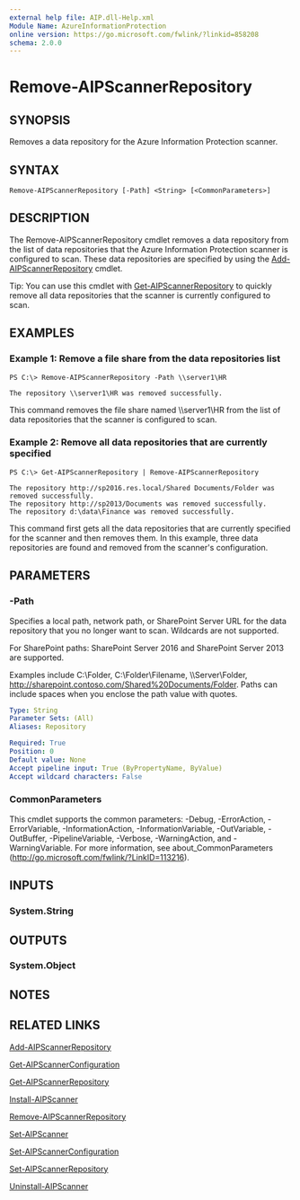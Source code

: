 ```yaml
---
external help file: AIP.dll-Help.xml
Module Name: AzureInformationProtection
online version: https://go.microsoft.com/fwlink/?linkid=858208
schema: 2.0.0
---
```


# Remove-AIPScannerRepository

## SYNOPSIS
Removes a data repository for the Azure Information Protection scanner. 

## SYNTAX

```
Remove-AIPScannerRepository [-Path] <String> [<CommonParameters>]
```

## DESCRIPTION
The Remove-AIPScannerRepository cmdlet removes a data repository from the list of data repositories that the Azure Information Protection scanner is configured to scan. These data repositories are specified by using the [Add-AIPScannerRepository](./Add-AIPScannerRepository.md) cmdlet.

Tip: You can use this cmdlet with [Get-AIPScannerRepository](./Get-AIPScannerRepository.md) to quickly remove all data repositories that the scanner is currently configured to scan.

## EXAMPLES

### Example 1: Remove a file share from the data repositories list
```
PS C:\> Remove-AIPScannerRepository -Path \\server1\HR 

The repository \\server1\HR was removed successfully.
```

This command removes the file share named \\\server1\HR from the list of data repositories that the scanner is configured to scan.

### Example 2: Remove all data repositories that are currently specified
```
PS C:\> Get-AIPScannerRepository | Remove-AIPScannerRepository 

The repository http://sp2016.res.local/Shared Documents/Folder was removed successfully.
The repository http://sp2013/Documents was removed successfully.
The repository d:\data\Finance was removed successfully.
```

This command first gets all the data repositories that are currently specified for the scanner and then removes them. In this example, three data repositories are found and removed from the scanner's configuration.

## PARAMETERS

### -Path
Specifies a local path, network path, or SharePoint Server URL for the data repository that you no longer want to scan. Wildcards are not supported.

For SharePoint paths: SharePoint Server 2016 and SharePoint Server 2013 are supported.

Examples include C:\Folder\, C:\Folder\Filename, \\\Server\Folder, http://sharepoint.contoso.com/Shared%20Documents/Folder. Paths can include spaces when you enclose the path value with quotes.
 

```yaml
Type: String
Parameter Sets: (All)
Aliases: Repository

Required: True
Position: 0
Default value: None
Accept pipeline input: True (ByPropertyName, ByValue)
Accept wildcard characters: False
```

### CommonParameters
This cmdlet supports the common parameters: -Debug, -ErrorAction, -ErrorVariable, -InformationAction, -InformationVariable, -OutVariable, -OutBuffer, -PipelineVariable, -Verbose, -WarningAction, and -WarningVariable. For more information, see about_CommonParameters (http://go.microsoft.com/fwlink/?LinkID=113216).

## INPUTS

### System.String

## OUTPUTS

### System.Object

## NOTES

## RELATED LINKS

[Add-AIPScannerRepository](./Add-AIPScannerRepository.md)

[Get-AIPScannerConfiguration](./Get-AIPScannerConfiguration.md)

[Get-AIPScannerRepository](./Get-AIPScannerRepository.md)

[Install-AIPScanner](./Install-AIPScanner.md)

[Remove-AIPScannerRepository](Remove-AIPScannerRepository.md)

[Set-AIPScanner](./Set-AIPScanner.md)

[Set-AIPScannerConfiguration](./Set-AIPScannerConfiguration.md)

[Set-AIPScannerRepository](./Set-AIPScannerRepository.md)

[Uninstall-AIPScanner](./Uninstall-AIPScanner.md)
